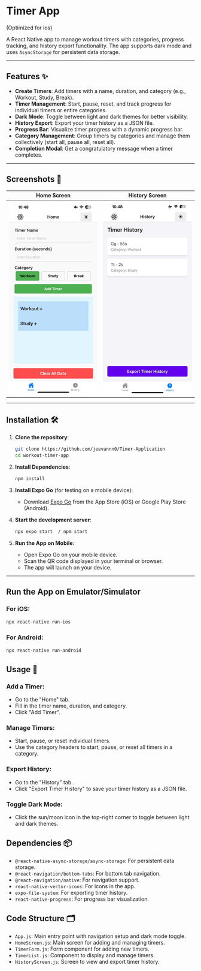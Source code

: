 # Timer App 
(Optimized for ios)

A React Native app to manage workout timers with categories, progress tracking, and history export functionality. The app supports dark mode and uses `AsyncStorage` for persistent data storage.

---

## Features ✨

- **Create Timers**: Add timers with a name, duration, and category (e.g., Workout, Study, Break).
- **Timer Management**: Start, pause, reset, and track progress for individual timers or entire categories.
- **Dark Mode**: Toggle between light and dark themes for better visibility.
- **History Export**: Export your timer history as a JSON file.
- **Progress Bar**: Visualize timer progress with a dynamic progress bar.
- **Category Management**: Group timers by categories and manage them collectively (start all, pause all, reset all).
- **Completion Modal**: Get a congratulatory message when a timer completes.

---

## Screenshots 📸

| Home Screen | History Screen |
|-------------|----------------|
| ![Home Screen](assets/Screenshot-1.jpeg) | ![History Screen](assets/Screenshot-2.jpeg) |

---


## Installation 🛠️

1. **Clone the repository**:
   ```bash
   git clone https://github.com/jeevannn0/Timer-Application
   cd workout-timer-app
   ```

2. **Install Dependencies**:
   ```bash
   npm install
   ```

3. **Install Expo Go** (for testing on a mobile device):
   - Download [Expo Go](https://expo.dev/client) from the App Store (iOS) or Google Play Store (Android).

4. **Start the development server**:
   ```bash
   npx expo start  / npm start
   ```

5. **Run the App on Mobile**:
   - Open Expo Go on your mobile device.
   - Scan the QR code displayed in your terminal or browser.
   - The app will launch on your device.

---

## Run the App on Emulator/Simulator

### For iOS:
```bash
npx react-native run-ios
```

### For Android:
```bash
npx react-native run-android
```

## Usage 🚀

### Add a Timer:
- Go to the "Home" tab.
- Fill in the timer name, duration, and category.
- Click "Add Timer".

### Manage Timers:
- Start, pause, or reset individual timers.
- Use the category headers to start, pause, or reset all timers in a category.

### Export History:
- Go to the "History" tab.
- Click "Export Timer History" to save your timer history as a JSON file.

### Toggle Dark Mode:
- Click the sun/moon icon in the top-right corner to toggle between light and dark themes.

## Dependencies 📦
- `@react-native-async-storage/async-storage`: For persistent data storage.
- `@react-navigation/bottom-tabs`: For bottom tab navigation.
- `@react-navigation/native`: For navigation support.
- `react-native-vector-icons`: For icons in the app.
- `expo-file-system`: For exporting timer history.
- `react-native-progress`: For progress bar visualization.

## Code Structure 🗂️
- `App.js`: Main entry point with navigation setup and dark mode toggle.
- `HomeScreen.js`: Main screen for adding and managing timers.
- `TimerForm.js`: Form component for adding new timers.
- `TimerList.js`: Component to display and manage timers.
- `HistoryScreen.js`: Screen to view and export timer history.